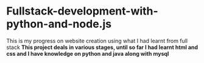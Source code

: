# Fullstack-development-with-python-and-node.js
This is my progress on website creation using what I had learnt from full stack 
**This project deals in various stages, until so far I had learnt html and css and I have knowledge on python and java along with mysql**
